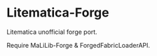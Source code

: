 # Litematica-Forge

Litematica unofficial forge port.

Require MaLiLib-Forge & ForgedFabricLoaderAPI.
